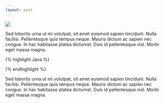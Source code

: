 ```yaml
---
layout: post
---
```

<img src="{{ site.baseurl }}/images/dietBoard.jpg">

Sed lobortis urna ut mi volutpat, sit amet euismod sapien tincidunt. Nulla facilisi. Pellentesque quis tempus neque. Mauris dictum ac sapien nec congue. In hac habitasse platea dictumst. Duis id pellentesque nisl. Morbi eget massa magna.


{% highlight Java %}
<script>
	$(function(){
		$('#diet').addClass('active');
		$('.menus').not('#diet').removeClass('active');
	});
	
      $('#selectDiet ul>li>label').on('click', function(){
         $(this).next().slideToggle();
         $('#selectDiet ul li ul').not($(this).next()).slideUp();
      });
      
      $('#selectDiet ul li ul li').on('click', function(){
         $('#tBox').val($(this).attr('value'));
      });
     
      $('#tBox').keyup(function(e){
          var memo = $(this).val();
          $('#tcount').html(memo.length);
          if(memo.length>100){
              alert("100자 이내로 입력해주세요!");
              $(this).val(memo.substring(0,100));
              $('#tcount').html('100');
              $('#tcount').css('color','orangered');            
          }else{
       	   $('#tcount').css('color',' #c1dff0');  
          }
      });
    
      $('#saveBtn').on('click',function(){
		var dateNo = $('#date').val();			
		var dtext = $('#tBox').val();			
		var userId = '<%=loginUser.getUserId()%>';
			$.ajax({
				url : 'dForm.save',
				data : {
					dateNo : dDate,
					dtext : memo,
					userId : userId
				},
				success : function(data) {
					$('#tBox').text('');
					var $tB = $('#dTable');
					$tB.html('');
					for ( var i in data) {
						var d = data[i];
						var $tr = $('<tr>');
						var $dateTd = $('<th>').html(d.dDate);
						var $memoTd = $('<td>').html(d.memo);
						$tr.append($dateTd);
						$tr.append($memoTd);
						$tB.append($tr);
					}
				}
			});
		});
		$('#chall').click(function() {
			if ($("#chall").prop("checked")) {
				$("input[type=checkbox]").prop("checked", true);
			} else {
				$("input[type=checkbox]").prop("checked", false);
			}
		});
		$('#deleteBtn').on('click', function() {
			var charr = new Array();
			$("input[name=checkRow]:checked").each(function(i) {
				charr[i] = $(this).attr("value");
				console.log("charr[]:" + charr[i]);
			});
			if (charr.length == 0) {
				alert("삭제하려는 글을 체크하세요");
			} else {
				$.ajax({
					url : 'dForm.delete',
					data : {
						'charr' : charr
					},
					success : function(result) {
						console.log(result);
						if (result == 'd.success') {
							console.log("선택된 식단기록 삭제 성공");
							location.reload();
						} else {
							console.log("선택된 식단기록 삭제 실패");
						}
					},
					error : function(result) {
						console.lof("res:" + result)
						console.log("ajax 삭제 실패");
					}
				});
				charr = new Array(); //초기화
			}
		});
		function validate() {
			var date = $('#date');
			var memo = $('#tBox');
			if (date.val().trim().length == 0) {
				alert("날짜를 선택하세요");
				date.focus();
				return false;
			}
			if (memo.val().trim().length == 0) {
				alert("추천 식단을 선택하거나 식단 내용을 작성해주세요");
				memo.focus();
				return false;
			}
			return true;
		}
	</script>
{% endhighlight %}

Sed lobortis urna ut mi volutpat, sit amet euismod sapien tincidunt. Nulla facilisi. Pellentesque quis tempus neque. Mauris dictum ac sapien nec congue. In hac habitasse platea dictumst. Duis id pellentesque nisl. Morbi eget massa magna.